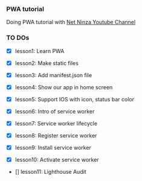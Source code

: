 ### PWA tutorial

Doing PWA tutorial with [Net Ninza Youtube Channel](https://youtu.be/4XT23X0Fjfk?list=PL4cUxeGkcC9gTxqJBcDmoi5Q2pzDusSL7)


### TO DOs
- [x] lesson1: Learn PWA
- [x] lesson2: Make static files
- [x] lesson3: Add manifest.json file
- [x] lesson4: Show our app in home screen
- [x] lesson5: Support IOS with icon, status bar color

- [x] lesson6: Intro of service worker
- [x] lesson7: Service worker lifecycle
- [x] lesson8: Register service worker 
- [x] lesson9: Install service worker
- [x] lesson10: Activate service worker
- [] lesson11: Lighthouse Audit

